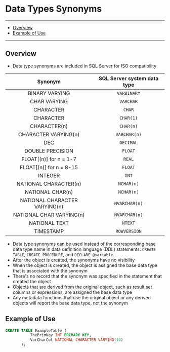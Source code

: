 
# Data Types Synonyms

---

- [Overview](#overview)
- [Example of Use](#example-of-use)

---

## Overview

- Data type synonyms are included in SQL Server for ISO compatibility

Synonym | SQL Server system data type
:------:|:--------------------------:
BINARY VARYING|`VARBINARY`
CHAR VARYING|`VARCHAR`
CHARACTER|`CHAR`
CHARACTER|`CHAR(1)`
CHARACTER(n)|`CHAR(n)`
CHARACTER VARYING(n)|`VARCHAR(n)`
DEC|`DECIMAL`
DOUBLE PRECISION|`FLOAT`
FLOAT[(n)] for n = 1-7|`REAL`
FLOAT[(n)] for n = 8-15|`FLOAT`
INTEGER|`INT`
NATIONAL CHARACTER(n)|`NCHAR(n)`
NATIONAL CHAR(n)|`NCHAR(n)`
NATIONAL CHARACTER VARYING(n)|`NVARCHAR(n)`
NATIONAL CHAR VARYING(n)|`NVARCHAR(n)`
NATIONAL TEXT|`NTEXT`
TIMESTAMP|`ROWVERSION`

- Data type synonyms can be used instead of the corresponding base data type name in data definition language (DDL) statements: `CREATE TABLE`, `CREATE PROCEDURE`, and `DECLARE @variable`.
- After the object is created, the synonyms have no visibility
- When the object is created, the object is assigned the base data type that is associated with the synonym
- There's no record that the synonym was specified in the statement that created the object
- Objects that are derived from the original object, such as result set columns or expressions, are assigned the base data type
- Any metadata functions that use the original object or any derived objects will report the base data type, not the synonym

## Example of Use

```sql
CREATE TABLE ExampleTable (
           ThePrimKey INT PRIMARY KEY,
           VarCharCol NATIONAL CHARACTER VARYING(10)
       );
```
